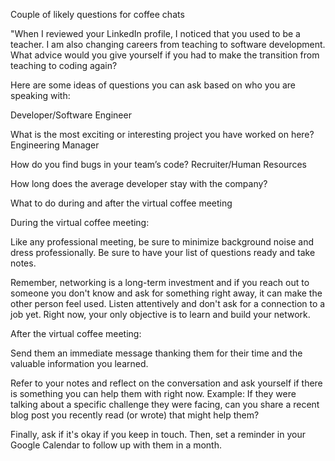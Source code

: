 Couple of likely questions for coffee chats

 "When I reviewed your LinkedIn profile, I noticed that you used to be a teacher. I am also changing careers from teaching to software development. What advice would you give yourself if you had to make the transition from teaching to coding again?

Here are some ideas of questions you can ask based on who you are speaking with:

Developer/Software Engineer

What is the most exciting or interesting project you have worked on here?
Engineering Manager

How do you find bugs in your team’s code?
Recruiter/Human Resources

How long does the average developer stay with the company?

What to do during and after the virtual coffee meeting

During the virtual coffee meeting:

Like any professional meeting, be sure to minimize background noise and dress professionally. Be sure to have your list of questions ready and take notes.

Remember, networking is a long-term investment and if you reach out to someone you don't know and ask for something right away, it can make the other person feel used. Listen attentively and don't ask for a connection to a job yet. Right now, your only objective is to learn and build your network.

After the virtual coffee meeting:

Send them an immediate message thanking them for their time and the valuable information you learned.

Refer to your notes and reflect on the conversation and ask yourself if there is something you can help them with right now. Example: If they were talking about a specific challenge they were facing, can you share a recent blog post you recently read (or wrote) that might help them?

Finally, ask if it's okay if you keep in touch. Then, set a reminder in your Google Calendar to follow up with them in a month.